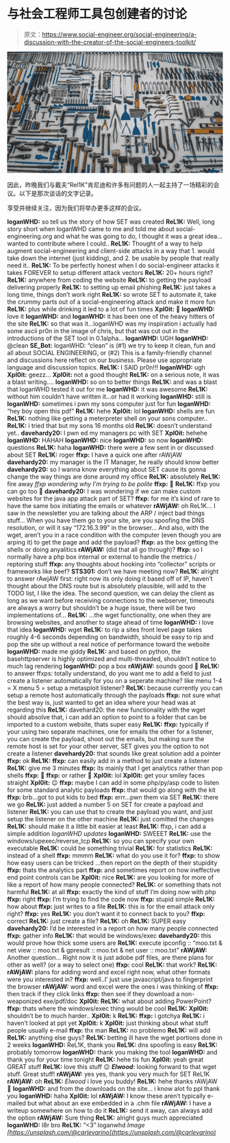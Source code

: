 # 与社会工程师工具包创建者的讨论

> 原文：<https://www.social-engineer.org/social-engineering/a-discussion-with-the-creator-of-the-social-engineers-toolkit/>

![A Discussion with the creator of the Social Engineers Toolkit](img/0443eabe4130bcdea93e19a3cdca180e.png)

因此，昨晚我们与戴夫“Rel1K”肯尼迪和许多有问题的人一起主持了一场精彩的会议。以下是那次谈话的文字记录。

享受并继续关注，因为我们将举办更多这样的会议。

**loganWHD:** so tell us the story of how SET was created
**ReL1K:** Well, long story short when loganWHD came to me and told me about social-engineering.org and what he was going to do, I thought it was a great idea…wanted to contribute where I could..
**ReL1K:** Thought of a way to help augment social-engineering and client-side attacks in a way that 1\. would take down the internet (just kidding), and 2\. be usable by people that really need it..
**ReL1K:** To be perfectly honest when I do social-engineer attacks it takes FOREVER to setup different attack vectors
**ReL1K:** 20+ hours right?
**ReL1K:** anywhere from coding the website
**ReL1K:** to getting the payload delivering properly
**ReL1K:** to setting up email phishing
**ReL1K:** just takes a long time, things don’t work right
**ReL1K:** so wrote SET to automate it, take the crummy parts out of a social-engineering attack and make it more fun
**ReL1K:** plus while drinking it led to a lot of fun times
**Xpl0it:** 🙂
**loganWHD:** love it
**loganWHD:** and
**loganWHD:** it has been one of the heavy hitters of the site
**ReL1K:** so that was it…loganWHD was my inspiration i actually had some ascii pr0n in the image of chris, but that was cut out in the introductions of the SET tool in 0.1alpha…
**loganWHD:** UGH
**loganWHD:** @clean
**SE_Bot:** loganWHD: “clean” is (#1) we try to keep it clean, fun and all about SOCIAL ENGINEERING, or (#2) This is a family-friendly channel and discussions here reflect on our business. Please use appropriate language and discussion topics.
**ReL1K:** I SAID pr0n!!!
**loganWHD:** ugh
**Xpl0it:** geezz…
**Xpl0it:** not a good thought
**ReL1K:** on a serious note, it was a blast writing….
**loganWHD:** so on to better things
**ReL1K:** and was a blast that loganWHD tested it out for me
**loganWHD:** it was awesome
**ReL1K:** without him couldn’t have written it…or had it working
**loganWHD:** still is
**loganWHD:** sometimes i pwn my sons computer just for fun
**loganWHD:** “hey boy open this pdf”
**ReL1K:** hehe
**Xpl0it:** lol
**loganWHD:** shells are fun
**ReL1K:** nothing like getting a meterpreter shell on your sons computer..
**ReL1K:** i tried that but my sons 16 months old
**ReL1K:** doesn’t understand yet..
**davehardy20:** I pwn ed my managers pc with SET
**Xpl0it:** hehehe
**loganWHD:** HAHAH
**loganWHD:** nice
**loganWHD:** so now
**loganWHD:** questions
**ReL1K:** haha
**loganWHD:** there were a few sent in or discussed about SET
**ReL1K:** roger
**ffxp:** I have a quick one after rAWjAW
**davehardy20:** my manager is the IT Manager, he really should know better
**davehardy20:** so I wanna know everything about SET cause its gonna change the way things are done around my office
**ReL1K:** absolutely
**ReL1K:** fire away
*ffxp wondering why I’m trying to be polite*
**ffxp:** 🙂
**ReL1K:** ffxp you can go too 🙂
**davehardy20:** I was wondering if we can make custom websites for the java app attack part of SET?
**ffxp:** for me it’s kind of rare to have the same box initiating the emails or whatever
**rAWjAW:** oh ReL1K… I saw in the newsletter you are talking about the ARP / inject bad things stuff… When you have them go to your site, are you spoofing the DNS resolution, or will it say “172.16.3.99” in the browser… And also, with the wget, aren’t you in a race condition with the computer (even though you are arping it) to get the page and add the payload?
**ffxp:** as the box getting the shells or doing anyalitics
**rAWjAW:** (did that all go through)?
**ffxp:** so I normally have a php box internal or external to handle the metrics / reptoring stuff
**ffxp:** any thoughts about hooking into “collector” scripts or frameworks like beef?
**STS301:** don’t we have meeting now?
**ReL1K:** alright to answer rAwjAW first: right now its only doing it based off of IP, haven’t thought about the DNS route but is absolutely plausible, will add to the TODO list, I like the idea. The second question, we can delay the client as long as we want before receiving connections to the webserver, timeouts are always a worry but shouldn’t be a huge issue, there will be two implementations of…
**ReL1K:** …the wget functionality, one when they are browsing websites, and another to stage ahead of time
**loganWHD:** i love that idea
**loganWHD:** wget
**ReL1K:** to rip a sites front level page takes roughly 4-6 seconds depending on bandwidth, should be easy to rip and pop the site up without a real notice of performance toward the website
**loganWHD:** made me giddy
**ReL1K:** and based on python, the basehttpserver is highly optimized and multi-threaded, shouldn’t notice to much lag rendering
**loganWHD:** pop a box
**rAWjAW:** sounds good 🙂
**ReL1K:** to answer ffxps: totally understand, do you want me to add a field to just create a listener automatically for you on a seperate machine? like menu 1-4 = X menu 5 = setup a metasploit listener?
**ReL1K:** because currently you can setup a remote host automatically through the payloads
**ffxp:** not sure what the best way is, just wanted to get an idea where your head was at regarding this
**ReL1K:** davehard20: the new functionality with the wget should absolve that, i can add an option to point to a folder that can be imported to a custom website, thats super easy
**ReL1K:** **ffxp:** typically if your using two separate machines, one for emails the other for a listener, you can create the payload, shoot out the emails, but making sure the remote host is set for your other server, SET gives you the option to not create a listener
**davehardy20:** that sounds like great solution add a pointer
**ffxp:** ok
**ReL1K:** **ffxp:** can easily add in a method to just create a listener
**ReL1K:** give me 3 minutes
**ffxp:** its mainly that I get analytics rather than pop shells
**ffxp:** 🙂
**ffxp:** or rather 🙁
**Xpl0it:** lol
**Xpl0it:** get your smiley faces straight
**Xpl0it:** 😉
**ffxp:** maybe I can add in some php/py/asp code to listen for some standard analytic payloads
**ffxp:** that would go along with the kit
**ffxp:** brb…got to put kids to bed
**ffxp:** errr…pwn them via SET
**ReL1K:** there we go
**ReL1K:** just added a number 5 on SET for create a payload and listener
**ReL1K:** you can use that to create the payload you want, and just setup the listener on the other machine
**ReL1K:** just comitted the changes
**ReL1K:** should make it a little bit easier at least
**ReL1K:** ffxp, i can add a simple addition
*loganWHD updates*
**loganWHD:** SWEEET
**ReL1K:** use the windows/upexec/reverse_tcp
**ReL1K:** so you can specify your own executable
**ReL1K:** could be something trivial
**ReL1K:** for statistics
**ReL1K:** instead of a shell
**ffxp:** mmmm
**ReL1K:** what do you use it for?
**ffxp:** to show how easy users can be tricked …then report on the depth of their stupidity
**ffxp:** thats the analytics part
**ffxp:** and sometimes report on how ineffective end point controls can be
**Xpl0it:** nice
**ReL1K:** are you looking for more of like a report of how many people connected?
**ReL1K:** or something thats not harmful
**ReL1K:** at all
**ffxp:** exactly the kind of stuff I’m doing now with php
**ffxp:** right
**ffxp:** I’m trying to find the code now
**ffxp:** stupid simple
**ReL1K:** how about
**ffxp:** just writes to a file
**ReL1K:** this is for the email attack only right?
**ffxp:** yes
**ReL1K:** you don’t want it to connect back to you?
**ffxp:** correct
**ReL1K:** just create a file?
**ReL1K:** oh
**ReL1K:** SUPER easy
**davehardy20:** I’d be interested in a report on how many people connected
**ffxp:** gather info
**ReL1K:** that would be windows/exec
**davehardy20:** this would prove how thick some users are
**ReL1K:** execute ipconfig :: “moo.txt & net view :: moo.txt & gpresult :: moo.txt & net user :: moo.txt”
**rAWjAW:** Another question… Right now it is just adobe pdf files, are there plans for other as well? (or a way to select one)
**ffxp:** cool
**ReL1K:** that work?
**ReL1K:** **rAWjAW:** plans for adding word and excel right now, what other formats were you interested in?
**ffxp:** well..I’ just use javascript/java to fingerprint the browser
**rAWjAW:** word and excel were the ones i was thinking of
**ffxp:** then track if they click links
**ffxp:** then see if they download a non-weaponized exe/pdf/doc
**Xpl0it:** **ReL1K:** what about adding PowerPoint?
**ffxp:** thats where the windows/exec thing would be cool
**ReL1K:** **Xpl0it:** shouldn’t be to much harder..
**Xpl0it:** k
**ReL1K:** **ffxp:** i gotchya
**ReL1K:** i haven’t looked at ppt yet
**Xpl0it:** k
**Xpl0it:** just thinking about what stuff people usually e-mail
**ffxp:** thx man
**ReL1K:** no problemo
**ReL1K:** will add
**ReL1K:** anything else guys?
**ReL1K:** betting ill have the wget portions done in 2 weeks
**loganWHD:** ReL1K, thank you
**ReL1K:** dns spoofing is easy
**ReL1K:** probably tomorrow
**loganWHD:** thank you making the tool
**loganWHD:** and thank you for your time tonight
**ReL1K:** hehe tis fun
**Xpl0it:** yeah great GREAT stuff
**ReL1K:** love this stuff 😉
**_Elwood_:** looking forward to that wget stuff. Great stuff!
**rAWjAW:** yes yes, thank you very much for SET ReL1K
**rAWjAW:** oh
**ReL1K:** _Elwood_ i love you buddy!
**ReL1K:** hehe thanks rAWjAW 🙂
**loganWHD:** and from the downloads on the site… i know alot fo ppl thank you
**loganWHD:** haha
**Xpl0it:** lol
**rAWjAW:** I know these aren’t typically e-mailed but what about an exe embedded in a .chm file
**rAWjAW:** I have a writeup somewhere on how to do it
**ReL1K:** send it away, can always add the option
**rAWjAW:** Sure thing
**ReL1K:** alright guys much appreciated
**loganWHD:** l8r bro
**ReL1K:** “<3” loganwhd
*Image*
*[https://unsplash.com/@carlevarino](https://unsplash.com/@carlevarino)*